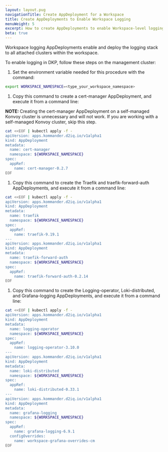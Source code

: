 ```yaml
---
layout: layout.pug
navigationTitle: Create AppDeployment for a Workspace
title: Create AppDeployments to Enable Workspace Logging
menuWeight: 5
excerpt: How to create AppDeployments to enable Workspace-level logging
beta: true
---
```


<!-- markdownlint-disable MD030 -->

Workspace logging AppDeployments enable and deploy the logging stack to all attached clusters within the workspace.

To enable logging in DKP, follow these steps on the management cluster:

1.  Set the environment variable needed for this procedure with the command:

   ``` bash
   export WORKSPACE_NAMESPACE=<type_your_workspace_namespace>
   ```

1.  Copy this command to create a cert-manager AppDeployment, and execute it from a command line:

   <p class="message--note"><strong>NOTE: </strong>Creating the cert-manager AppDeployment on a self-managed Konvoy cluster is unnecessary and will not work. If you are working with a self-managed Konvoy cluster, skip this step.</p>

   ``` bash
   cat <<EOF | kubectl apply -f -
   apiVersion: apps.kommander.d2iq.io/v1alpha1
   kind: AppDeployment
   metadata:
     name: cert-manager
     namespace: ${WORKSPACE_NAMESPACE}
   spec:
     appRef:
       name: cert-manager-0.2.7
   EOF
   ```

1.  Copy this command to create the Traefik and traefik-forward-auth AppDeployments, and execute it from a command line:

   ``` bash
   cat <<EOF | kubectl apply -f -
   apiVersion: apps.kommander.d2iq.io/v1alpha1
   kind: AppDeployment
   metadata:
     name: traefik
     namespace: ${WORKSPACE_NAMESPACE}
   spec:
     appRef:
       name: traefik-9.19.1
   ---
   apiVersion: apps.kommander.d2iq.io/v1alpha1
   kind: AppDeployment
   metadata:
     name: traefik-forward-auth
     namespace: ${WORKSPACE_NAMESPACE}
   spec:
     appRef:
       name: traefik-forward-auth-0.2.14
   EOF
   ```

1.  Copy this command to create the Logging-operator, Loki-distributed, and Grafana-logging AppDeployments, and execute it from a command line:

   ``` bash
   cat <<EOF | kubectl apply -f -
   apiVersion: apps.kommander.d2iq.io/v1alpha1
   kind: AppDeployment
   metadata:
     name: logging-operator
     namespace: ${WORKSPACE_NAMESPACE}
   spec:
     appRef:
       name: logging-operator-3.10.0
   ---
   apiVersion: apps.kommander.d2iq.io/v1alpha1
   kind: AppDeployment
   metadata:
     name: loki-distributed
     namespace: ${WORKSPACE_NAMESPACE}
   spec:
     appRef:
       name: loki-distributed-0.33.1
   ---
   apiVersion: apps.kommander.d2iq.io/v1alpha1
   kind: AppDeployment
   metadata:
     name: grafana-logging
     namespace: ${WORKSPACE_NAMESPACE}
   spec:
     appRef:
       name: grafana-logging-6.9.1
     configOverrides:
       name: workspace-grafana-overrides-cm
   EOF
   ```
